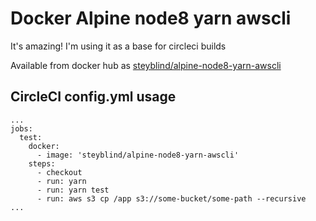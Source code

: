 # Docker Alpine node8 yarn awscli

It's amazing! I'm using it as a base for circleci builds

Available from docker hub as [steyblind/alpine-node8-yarn-awscli](https://hub.docker.com/r/steyblind/alpine-node8-yarn-awscli/)

## CircleCI config.yml usage

```
...
jobs:
  test:
    docker:
      - image: 'steyblind/alpine-node8-yarn-awscli'
    steps:
      - checkout
      - run: yarn
      - run: yarn test
      - run: aws s3 cp /app s3://some-bucket/some-path --recursive
...
```
